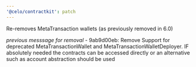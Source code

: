 ```yaml
---
'@celo/contractkit': patch
---
```


Re-removes MetaTransaction wallets (as previously removed in 6.0)

*previous messsage for removal* - 9ab9d00eb: Remove Support for deprecated MetaTransactionWallet and MetaTransactionWalletDeployer. IF absolutely needed the contracts can be accessed directly or an alternative such as account abstraction should be used
